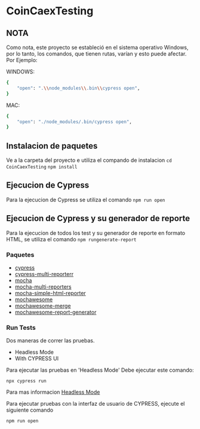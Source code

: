 # CoinCaexTesting
## NOTA
Como nota, este proyecto se estableció en el sistema operativo Windows, por lo tanto, los comandos, que tienen rutas, varían y esto puede afectar.
Por Ejemplo:

WINDOWS:

```sh
{
    "open": ".\\node_modules\\.bin\\cypress open",
}
```

MAC:

```sh
{
    "open": "./node_modules/.bin/cypress open",
}
```
## Instalacion de paquetes
Ve a la carpeta del proyecto e utiliza el compando de instalacion
`cd CoinCaexTesting`
 `npm install`

## Ejecucion de Cypress
Para la ejecucion de Cypress se utiliza el comando `npm run open`

## Ejecucion de Cypress y su generador de reporte
Para la ejecucion de todos los test y su generador de reporte en formato HTML, se utiliza el comando `npm rungenerate-report`


### Paquetes

- [cypress](https://github.com/cypress-io/cypress#readme)
- [cypress-multi-reporterr](https://github.com/you54f/cypress-multi-reporters#readme)
- [mocha](https://github.com/mochajs/mocha#readme)
- [mocha-multi-reporters](https://github.com/stanleyhlng/mocha-multi-reporters#readme)
- [mocha-simple-html-reporter](https://github.com/blond/mocha-simple-html-reporter#readme)
- [mochawesome](https://github.com/adamgruber/mochawesome#readme)
- [mochawesome-merge](https://github.com/Antontelesh/mochawesome-merge#readme)
- [mochawesome-report-generator](https://github.com/adamgruber/mochawesome-report-generator#readme)

### Run Tests

Dos maneras de correr las pruebas.

- Headless Mode
- With CYPRESS UI

Para ejecutar las pruebas en 'Headless Mode' Debe ejecutar este comando:

```
npx cypress run
```

Para mas informacion [Headless Mode](https://docs.cypress.io/guides/guides/command-line.html#cypress-run)

Para ejecutar pruebas con la interfaz de usuario de CYPRESS, ejecute el siguiente comando

```
npm run open
```